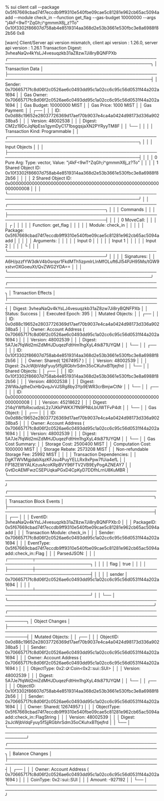 % sui client call  --package 0x5f67669cbad74f7eccdb9ff9310e540fbe09cae5c81281e962cb65ac5094aadd  --module check_in --function get_flag --gas-budget 10000000 --args "j4kF<9wT^ZqGh;i^gmmmX6j_z?To"  0x10f3302f86607d758ab4e8519314aa368d2e53b3661e530fbc3e8a6988f82b56 0x8

[warn] Client/Server api version mismatch, client api version : 1.26.0, server api version : 1.26.1
Transaction Digest: 3vheaNaQv4kYsLJ4vesuqzkb31aZ8zw7Ji8ryBQNFPXb
╭─────────────────────────────────────────────────────────────────────────────────────────────────╮
│ Transaction Data                                                                                │
├─────────────────────────────────────────────────────────────────────────────────────────────────┤
│ Sender: 0x70665717fc8d06f2c0526ae6c0493dd95c1a02cc6c95c56d0531f44a202a1694                      │
│ Gas Owner: 0x70665717fc8d06f2c0526ae6c0493dd95c1a02cc6c95c56d0531f44a202a1694                   │
│ Gas Budget: 10000000 MIST                                                                       │
│ Gas Price: 1000 MIST                                                                            │
│ Gas Payment:                                                                                    │
│  ┌──                                                                                            │
│  │ ID: 0x0d88c19652e28037726369d17aef70b9037e4ca4a0424d98173d336a90238ba5                       │
│  │ Version: 48002538                                                                            │
│  │ Digest: CM2z19DcJqNpEss1gymDyC171bsgqsjaXN2PYRyyTM8F                                         │
│  └──                                                                                            │
│                                                                                                 │
│ Transaction Kind: Programmable                                                                  │
│ ╭─────────────────────────────────────────────────────────────────────────────────────────────╮ │
│ │ Input Objects                                                                               │ │
│ ├─────────────────────────────────────────────────────────────────────────────────────────────┤ │
│ │ 0   Pure Arg: Type: vector<u8>, Value: "j4kF<9wT^ZqGh;i^gmmmX6j_z?To"                       │ │
│ │ 1   Shared Object    ID: 0x10f3302f86607d758ab4e8519314aa368d2e53b3661e530fbc3e8a6988f82b56 │ │
│ │ 2   Shared Object    ID: 0x0000000000000000000000000000000000000000000000000000000000000008 │ │
│ ╰─────────────────────────────────────────────────────────────────────────────────────────────╯ │
│ ╭──────────────────────────────────────────────────────────────────────────────────╮            │
│ │ Commands                                                                         │            │
│ ├──────────────────────────────────────────────────────────────────────────────────┤            │
│ │ 0  MoveCall:                                                                     │            │
│ │  ┌                                                                               │            │
│ │  │ Function:  get_flag                                                           │            │
│ │  │ Module:    check_in                                                           │            │
│ │  │ Package:   0x5f67669cbad74f7eccdb9ff9310e540fbe09cae5c81281e962cb65ac5094aadd │            │
│ │  │ Arguments:                                                                    │            │
│ │  │   Input  0                                                                    │            │
│ │  │   Input  1                                                                    │            │
│ │  │   Input  2                                                                    │            │
│ │  └                                                                               │            │
│ ╰──────────────────────────────────────────────────────────────────────────────────╯            │
│                                                                                                 │
│ Signatures:                                                                                     │
│    A6H/pzzfYW3dkV4b0srqsr1FkdMTh1izpmlrLInMfOLuft6JI54PJH95Ms/tGW9xstvrOXGoeuXt/QvZWG2YDA==     │
│                                                                                                 │
╰─────────────────────────────────────────────────────────────────────────────────────────────────╯
╭───────────────────────────────────────────────────────────────────────────────────────────────────╮
│ Transaction Effects                                                                               │
├───────────────────────────────────────────────────────────────────────────────────────────────────┤
│ Digest: 3vheaNaQv4kYsLJ4vesuqzkb31aZ8zw7Ji8ryBQNFPXb                                              │
│ Status: Success                                                                                   │
│ Executed Epoch: 395                                                                               │
│ Mutated Objects:                                                                                  │
│  ┌──                                                                                              │
│  │ ID: 0x0d88c19652e28037726369d17aef70b9037e4ca4a0424d98173d336a90238ba5                         │
│  │ Owner: Account Address ( 0x70665717fc8d06f2c0526ae6c0493dd95c1a02cc6c95c56d0531f44a202a1694 )  │
│  │ Version: 48002539                                                                              │
│  │ Digest: 5A7Je7fqWd2miZdMHJDuqezFdtHm1hgXyL4tk871UYQM                                           │
│  └──                                                                                              │
│  ┌──                                                                                              │
│  │ ID: 0x10f3302f86607d758ab4e8519314aa368d2e53b3661e530fbc3e8a6988f82b56                         │
│  │ Owner: Shared( 12674957 )                                                                      │
│  │ Version: 48002539                                                                              │
│  │ Digest: 2sJcWjbVdqFyuy5f5jjRGbhrSdm35oCKuhxBTtjejfrd                                           │
│  └──                                                                                              │
│ Shared Objects:                                                                                   │
│  ┌──                                                                                              │
│  │ ID: 0x10f3302f86607d758ab4e8519314aa368d2e53b3661e530fbc3e8a6988f82b56                         │
│  │ Version: 48002538                                                                              │
│  │ Digest: 2WWaJgtheDxHbQvqJvVJSRg8by3Yp9EWR3crBmjwCtNr                                           │
│  └──                                                                                              │
│  ┌──                                                                                              │
│  │ ID: 0x0000000000000000000000000000000000000000000000000000000000000008                         │
│  │ Version: 45218622                                                                              │
│  │ Digest: 214qYWfbRxcudzsL2z7JKkPWKX7fN9PNbLbUWTFvP4dt                                           │
│  └──                                                                                              │
│ Gas Object:                                                                                       │
│  ┌──                                                                                              │
│  │ ID: 0x0d88c19652e28037726369d17aef70b9037e4ca4a0424d98173d336a90238ba5                         │
│  │ Owner: Account Address ( 0x70665717fc8d06f2c0526ae6c0493dd95c1a02cc6c95c56d0531f44a202a1694 )  │
│  │ Version: 48002539                                                                              │
│  │ Digest: 5A7Je7fqWd2miZdMHJDuqezFdtHm1hgXyL4tk871UYQM                                           │
│  └──                                                                                              │
│ Gas Cost Summary:                                                                                 │
│    Storage Cost: 2500400 MIST                                                                     │
│    Computation Cost: 1000000 MIST                                                                 │
│    Storage Rebate: 2573208 MIST                                                                   │
│    Non-refundable Storage Fee: 25992 MIST                                                         │
│                                                                                                   │
│ Transaction Dependencies:                                                                         │
│    DgKTWVMgjdabXqzKFJsu4PuyYELLRx9xPpw7fUia4efL                                                   │
│    FP182EWYALKzusAcoKRpBVY96FTV2VB9EyPogAZNEAY7                                                   │
│    GvtDcAEMFwzCSEPUqkaPGxD4CpKyD7DDfhLrnU8KuMBR                                                   │
╰───────────────────────────────────────────────────────────────────────────────────────────────────╯
╭──────────────────────────────────────────────────────────────────────────────────────────────────╮
│ Transaction Block Events                                                                         │
├──────────────────────────────────────────────────────────────────────────────────────────────────┤
│  ┌──                                                                                             │
│  │ EventID: 3vheaNaQv4kYsLJ4vesuqzkb31aZ8zw7Ji8ryBQNFPXb:0                                       │
│  │ PackageID: 0x5f67669cbad74f7eccdb9ff9310e540fbe09cae5c81281e962cb65ac5094aadd                 │
│  │ Transaction Module: check_in                                                                  │
│  │ Sender: 0x70665717fc8d06f2c0526ae6c0493dd95c1a02cc6c95c56d0531f44a202a1694                    │
│  │ EventType: 0x5f67669cbad74f7eccdb9ff9310e540fbe09cae5c81281e962cb65ac5094aadd::check_in::Flag │
│  │ ParsedJSON:                                                                                   │
│  │   ┌────────┬────────────────────────────────────────────────────────────────────┐             │
│  │   │ flag   │ true                                                               │             │
│  │   ├────────┼────────────────────────────────────────────────────────────────────┤             │
│  │   │ sender │ 0x70665717fc8d06f2c0526ae6c0493dd95c1a02cc6c95c56d0531f44a202a1694 │             │
│  │   └────────┴────────────────────────────────────────────────────────────────────┘             │
│  └──                                                                                             │
╰──────────────────────────────────────────────────────────────────────────────────────────────────╯
╭──────────────────────────────────────────────────────────────────────────────────────────────────────────╮
│ Object Changes                                                                                           │
├──────────────────────────────────────────────────────────────────────────────────────────────────────────┤
│ Mutated Objects:                                                                                         │
│  ┌──                                                                                                     │
│  │ ObjectID: 0x0d88c19652e28037726369d17aef70b9037e4ca4a0424d98173d336a90238ba5                          │
│  │ Sender: 0x70665717fc8d06f2c0526ae6c0493dd95c1a02cc6c95c56d0531f44a202a1694                            │
│  │ Owner: Account Address ( 0x70665717fc8d06f2c0526ae6c0493dd95c1a02cc6c95c56d0531f44a202a1694 )         │
│  │ ObjectType: 0x2::coin::Coin<0x2::sui::SUI>                                                            │
│  │ Version: 48002539                                                                                     │
│  │ Digest: 5A7Je7fqWd2miZdMHJDuqezFdtHm1hgXyL4tk871UYQM                                                  │
│  └──                                                                                                     │
│  ┌──                                                                                                     │
│  │ ObjectID: 0x10f3302f86607d758ab4e8519314aa368d2e53b3661e530fbc3e8a6988f82b56                          │
│  │ Sender: 0x70665717fc8d06f2c0526ae6c0493dd95c1a02cc6c95c56d0531f44a202a1694                            │
│  │ Owner: Shared( 12674957 )                                                                             │
│  │ ObjectType: 0x5f67669cbad74f7eccdb9ff9310e540fbe09cae5c81281e962cb65ac5094aadd::check_in::FlagString  │
│  │ Version: 48002539                                                                                     │
│  │ Digest: 2sJcWjbVdqFyuy5f5jjRGbhrSdm35oCKuhxBTtjejfrd                                                  │
│  └──                                                                                                     │
╰──────────────────────────────────────────────────────────────────────────────────────────────────────────╯
╭───────────────────────────────────────────────────────────────────────────────────────────────────╮
│ Balance Changes                                                                                   │
├───────────────────────────────────────────────────────────────────────────────────────────────────┤
│  ┌──                                                                                              │
│  │ Owner: Account Address ( 0x70665717fc8d06f2c0526ae6c0493dd95c1a02cc6c95c56d0531f44a202a1694 )  │
│  │ CoinType: 0x2::sui::SUI                                                                        │
│  │ Amount: -927192                                                                                │
│  └──                                                                                              │
╰───────────────────────────────────────────────────────────────────────────────────────────────────╯
